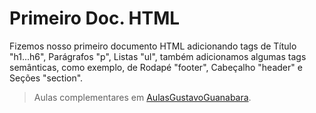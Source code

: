 # Primeiro Doc. HTML
Fizemos nosso primeiro documento HTML adicionando tags de Título "h1...h6", Parágrafos "p", Listas "ul", também adicionamos algumas tags semânticas,
como exemplo, de Rodapé "footer", Cabeçalho "header" e Seções "section".

> Aulas complementares em <a href="">AulasGustavoGuanabara</a>.
